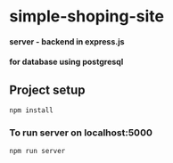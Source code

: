 # simple-shoping-site
#### server - backend in express.js
#### for database using postgresql

## Project setup
```
npm install
```

### To run server on localhost:5000
```
npm run server
```